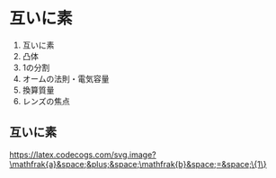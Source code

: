 # 互いに素

1. 互いに素
2. 凸体
3. 1の分割
4. オームの法則・電気容量
5. 換算質量
6. レンズの焦点

## 互いに素

https://latex.codecogs.com/svg.image?\mathfrak{a}&space;&plus;&space;\mathfrak{b}&space;=&space;\{1\}
